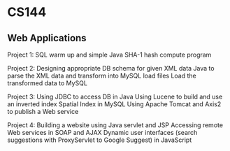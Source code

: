 # CS144

## Web Applications

Project 1: SQL warm up and simple Java SHA-1 hash compute program

Project 2: Designing appropriate DB schema for given XML data
	   Java to parse the XML data and transform into MySQL load files
	   Load the transformed data to MySQL

Project 3: Using JDBC to access DB in Java
	   Using Lucene to build and use an inverted index
	   Spatial Index in MySQL
	   Using Apache Tomcat and Axis2 to publish a Web service

Project 4: Building a website using Java servlet and JSP
	   Accessing remote Web services in SOAP and AJAX
	   Dynamic user interfaces (search suggestions with ProxyServlet to Google Suggest) in JavaScript 